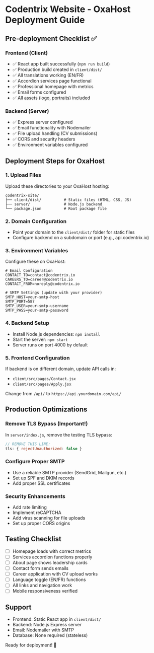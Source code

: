 # Codentrix Website - OxaHost Deployment Guide

## Pre-deployment Checklist ✅

### Frontend (Client)
- ✅ React app built successfully (`npm run build`)
- ✅ Production build created in `client/dist/`
- ✅ All translations working (EN/FR)
- ✅ Accordion services page functional
- ✅ Professional homepage with metrics
- ✅ Email forms configured
- ✅ All assets (logo, portraits) included

### Backend (Server)
- ✅ Express server configured
- ✅ Email functionality with Nodemailer
- ✅ File upload handling (CV submissions)
- ✅ CORS and security headers
- ✅ Environment variables configured

## Deployment Steps for OxaHost

### 1. Upload Files
Upload these directories to your OxaHost hosting:
```
codentrix-site/
├── client/dist/          # Static files (HTML, CSS, JS)
├── server/               # Node.js backend
└── package.json          # Root package file
```

### 2. Domain Configuration
- Point your domain to the `client/dist/` folder for static files
- Configure backend on a subdomain or port (e.g., api.codentrix.io)

### 3. Environment Variables
Configure these on OxaHost:
```
# Email Configuration
CONTACT_TO=contact@codentrix.io
CAREERS_TO=career@codentrix.io
CONTACT_FROM=noreply@codentrix.io

# SMTP Settings (update with your provider)
SMTP_HOST=your-smtp-host
SMTP_PORT=587
SMTP_USER=your-smtp-username
SMTP_PASS=your-smtp-password
```

### 4. Backend Setup
- Install Node.js dependencies: `npm install`
- Start the server: `npm start`
- Server runs on port 4000 by default

### 5. Frontend Configuration
If backend is on different domain, update API calls in:
- `client/src/pages/Contact.jsx`
- `client/src/pages/Apply.jsx`

Change from `/api/` to `https://api.yourdomain.com/api/`

## Production Optimizations

### Remove TLS Bypass (Important!)
In `server/index.js`, remove the testing TLS bypass:
```javascript
// REMOVE THIS LINE:
tls: { rejectUnauthorized: false }
```

### Configure Proper SMTP
- Use a reliable SMTP provider (SendGrid, Mailgun, etc.)
- Set up SPF and DKIM records
- Add proper SSL certificates

### Security Enhancements
- Add rate limiting
- Implement reCAPTCHA
- Add virus scanning for file uploads
- Set up proper CORS origins

## Testing Checklist
- [ ] Homepage loads with correct metrics
- [ ] Services accordion functions properly
- [ ] About page shows leadership cards
- [ ] Contact form sends emails
- [ ] Career application with CV upload works
- [ ] Language toggle (EN/FR) functions
- [ ] All links and navigation work
- [ ] Mobile responsiveness verified

## Support
- Frontend: Static React app in `client/dist/`
- Backend: Node.js Express server
- Email: Nodemailer with SMTP
- Database: None required (stateless)

Ready for deployment! 🚀
